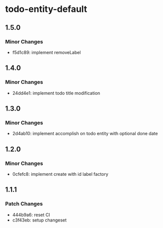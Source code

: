 # todo-entity-default

## 1.5.0

### Minor Changes

- f5d1c89: implement removeLabel

## 1.4.0

### Minor Changes

- 24dd4e1: implement todo title modification

## 1.3.0

### Minor Changes

- 2d4ab10: implement accomplish on todo entity with optional done date

## 1.2.0

### Minor Changes

- 0cfefc8: implement create with id label factory

## 1.1.1

### Patch Changes

- 444b9a6: reset CI
- c3f43eb: setup changeset
